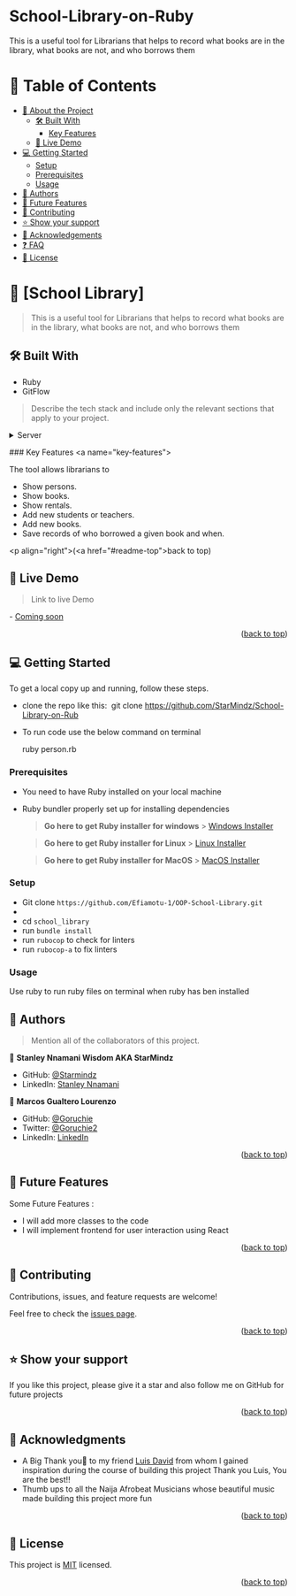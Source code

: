 # School-Library-on-Ruby
This is a useful tool for Librarians that helps to record what books are in the library, what books are not, and who borrows them
<!-- TABLE OF CONTENTS -->

# 📗 Table of Contents

- [📖 About the Project](#about-project)
  - [🛠 Built With](#built-with)
    - [Key Features](#key-features)
  - [🚀 Live Demo](#live-demo)
- [💻 Getting Started](#getting-started)
  - [Setup](#setup)
  - [Prerequisites](#prerequisites)
  - [Usage](#usage)
- [👥 Authors](#authors)
- [🔭 Future Features](#future-features)
- [🤝 Contributing](#contributing)
- [⭐️ Show your support](#support)
- [🙏 Acknowledgements](#acknowledgements)
- [❓ FAQ](#faq)
- [📝 License](#license)

<!-- PROJECT DESCRIPTION -->

# 📖 [School Library] <a name="about-project"></a>

> This is a useful tool for Librarians that helps to record what books are in the library, what books are not, and who borrows them 

## 🛠 Built With <a name="built-with"></a>
- Ruby
- GitFlow


> Describe the tech stack and include only the relevant sections that apply to your project.
 
  
 <details> 
   <summary>Server</summary> 
   <ul> 
     <li><a href="https://www.ruby-lang.org/en/">Ruby</a></li> 
   </ul> 
 </details> 
  
 <!-- Features --> 
  
 ### Key Features <a name="key-features"></a> 
  
 The tool allows librarians to 
- Show persons.
- Show books.
- Show rentals.
- Add new students or teachers.
- Add new books.
- Save records of who borrowed a given book and when.

  
 <p align="right">(<a href="#readme-top">back to top</a>)</p> 

<!-- Features -->



<!-- LIVE DEMO -->

## 🚀 Live Demo <a name="live-demo"></a>

>Link to live Demo 

- [Coming soon]() 


<p align="right">(<a href="#readme-top">back to top</a>)</p>

<!-- GETTING STARTED -->

## 💻 Getting Started <a name="getting-started"></a>

To get a local copy up and running, follow these steps.

- clone the repo like this: 
​
  git clone https://github.com/StarMindz/School-Library-on-Rub

- To run code use the below command on terminal 

   ruby person.rb

### Prerequisites

- You need to have Ruby installed on your local machine
- Ruby bundler properly set up for installing dependencies
  > **Go here to get Ruby installer for windows** > [Windows Installer](https://rubyinstaller.org/)

  > **Go here to get Ruby installer for Linux** > [Linux Installer](https://www.ruby-lang.org/en/documentation/installation/)

  > **Go here to get Ruby installer for MacOS** > [MacOS Installer](https://www.ruby-lang.org/en/documentation/installation/)

### Setup

- Git clone `https://github.com/Efiamotu-1/OOP-School-Library.git`
- 
- cd `school_library`
- run `bundle install`
- run `rubocop` to check for linters
- run `rubocop-a` to fix linters

### Usage

Use ruby <code-file> to run ruby files on terminal when ruby has ben installed


<!-- AUTHORS -->

## 👥 Authors <a name="authors"></a>

> Mention all of the collaborators of this project.

👤 **Stanley Nnamani Wisdom AKA StarMindz**

- GitHub: [@Starmindz](https://github.com/StarMindz)
- LinkedIn: [Stanley Nnamani](https://www.linkedin.com/in/stanley-nnamani/)

👤 **Marcos Gualtero Lourenzo**

- GitHub: [@Goruchie](https://github.com/Goruchie)
- Twitter: [@Goruchie2](https://twitter.com/Goruchie2)
- LinkedIn: [LinkedIn](https://www.linkedin.com/in/marcosgualtero/)

<p align="right">(<a href="#readme-top">back to top</a>)</p>

<!-- FUTURE FEATURES -->

## 🔭 Future Features <a name="future-features"></a>

Some Future Features :
- I will add more classes to the code
- I will implement frontend for user interaction using React


<p align="right">(<a href="#readme-top">back to top</a>)</p>

<!-- CONTRIBUTING -->

## 🤝 Contributing <a name="contributing"></a>

Contributions, issues, and feature requests are welcome!

Feel free to check the [issues page](../../issues/).

<p align="right">(<a href="#readme-top">back to top</a>)</p>

<!-- SUPPORT -->

## ⭐️ Show your support <a name="support"></a>


If you like this project, please give it a star and also follow me on GitHub for future projects

<p align="right">(<a href="#readme-top">back to top</a>)</p>

<!-- ACKNOWLEDGEMENTS -->

## 🙏 Acknowledgments <a name="acknowledgements"></a>
- A Big Thank you🙏 to my friend [Luis David](https://github.com/LuisDavidRodriguez) from whom I gained inspiration during the course of building this project Thank you Luis, You are the best!!
- Thumb ups to all the Naija Afrobeat Musicians whose beautiful music made building this project more fun

<p align="right">(<a href="#readme-top">back to top</a>)</p>

<!-- LICENSE -->

## 📝 License <a name="license"></a>

This project is [MIT](./LICENSE) licensed.

<p align="right">(<a href="#readme-top">back to top</a>)</p>

